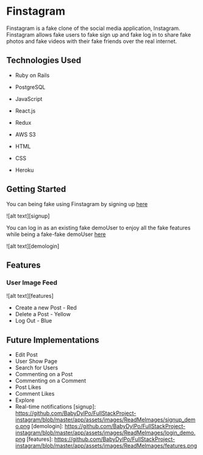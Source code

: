 # Finstagram

Finstagram is a fake clone of the social media application, Instagram.  Finstagram allows fake users to fake sign up and fake log in to share fake photos and fake videos with their fake friends over the real internet.

## Technologies Used

* Ruby on Rails

* PostgreSQL

* JavaScript

* React.js

* Redux

* AWS S3

* HTML

* CSS

* Heroku

## Getting Started

You can being fake using Finstagram by signing up [here](https://dylanmatthewsfinstagram.herokuapp.com)

![alt text][signup]

You can log in as an existing fake demoUser to enjoy all the fake features while being a fake-fake demoUser [here](https://dylanmatthewsfinstagram.herokuapp.com/#/login)

![alt text][demologin]

## Features

### User Image Feed

![alt text][features]

* Create a new Post - Red
* Delete a Post - Yellow
* Log Out - Blue

## Future Implementations
* Edit Post
* User Show Page
* Search for Users
* Commenting on a Post
* Commenting on a Comment
* Post Likes
* Comment Likes
* Explore
* Real-time notifications
[signup]: https://github.com/BabyDylPo/FullStackProject-instagram/blob/master/app/assets/images/ReadMeImages/signup_demo.png 
[demologin]: https://github.com/BabyDylPo/FullStackProject-instagram/blob/master/app/assets/images/ReadMeImages/login_demo.png
[features]: https://github.com/BabyDylPo/FullStackProject-instagram/blob/master/app/assets/images/ReadMeImages/features.png
